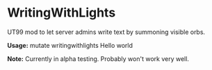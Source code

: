 # WritingWithLights
UT99 mod to let server admins write text by summoning visible orbs.

**Usage:** mutate writingwithlights Hello world

**Note:** Currently in alpha testing. Probably won't work very well.

